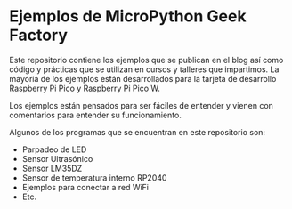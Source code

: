 # Ejemplos de MicroPython Geek Factory #

Este repositorio contiene los ejemplos que se publican en el blog así como código y prácticas que se utilizan en cursos y talleres que impartimos. La mayoría de los ejemplos están desarrollados para la tarjeta de desarrollo Raspberry Pi Pico y Raspberry Pi Pico W.

Los ejemplos están pensados para ser fáciles de entender y vienen con comentarios para entender su funcionamiento.

Algunos de los programas que se encuentran en este repositorio son:

* Parpadeo de LED
* Sensor Ultrasónico
* Sensor LM35DZ
* Sensor de temperatura interno RP2040
* Ejemplos para conectar a red WiFi
* Etc.